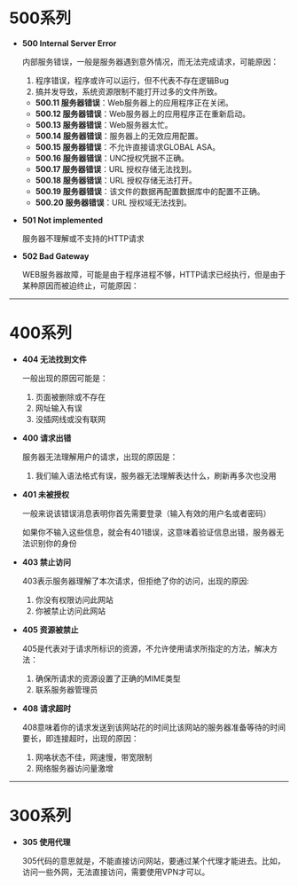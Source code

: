 # 500系列



- **500 Internal Server Error**

  内部服务错误，一般是服务器遇到意外情况，而无法完成请求，可能原因：

  1. 程序错误，程序或许可以运行，但不代表不存在逻辑Bug
  2. 搞并发导致，系统资源限制不能打开过多的文件所致。

  - **500.11 服务器错误**：Web服务器上的应用程序正在关闭。
  - **500.12 服务器错误**：Web服务器上的应用程序正在重新启动。
  - **500.13 服务器错误**：Web服务器太忙。
  - **500.14 服务器错误**：服务器上的无效应用配置。
  - **500.15 服务器错误**：不允许直接请求GLOBAL ASA。
  - **500.16 服务器错误**：UNC授权凭据不正确。
  - **500.17 服务器错误**：URL 授权存储无法找到。
  - **500.18 服务器错误**：URL 授权存储无法打开。
  - **500.19 服务器错误**：该文件的数据再配置数据库中的配置不正确。
  - **500.20 服务器错误**：URL 授权域无法找到。

- **501 Not implemented**

  服务器不理解或不支持的HTTP请求

- **502 Bad Gateway**

  WEB服务器故障，可能是由于程序进程不够，HTTP请求已经执行，但是由于某种原因而被迫终止，可能原因：




---



# 400系列

- **404 无法找到文件**

  一般出现的原因可能是：

  1. 页面被删除或不存在
  2. 网址输入有误
  3. 没插网线或没有联网

- **400 请求出错**

  服务器无法理解用户的请求，出现的原因是：

  1. 我们输入语法格式有误，服务器无法理解表达什么，刷新再多次也没用

- **401 未被授权**

  一般来说该错误消息表明你首先需要登录（输入有效的用户名或者密码）

  如果你不输入这些信息，就会有401错误，这意味着验证信息出错，服务器无法识别你的身份

- **403 禁止访问**

  403表示服务器理解了本次请求，但拒绝了你的访问，出现的原因:

  1. 你没有权限访问此网站
  2. 你被禁止访问此网站

- **405 资源被禁止**

  405是代表对于请求所标识的资源，不允许使用请求所指定的方法，解决方法：

  1. 确保所请求的资源设置了正确的MIME类型
  2. 联系服务器管理员

- **408 请求超时**

  408意味着你的请求发送到该网站花的时间比该网站的服务器准备等待的时间要长，即连接超时，出现的原因：

  1. 网咯状态不佳，网速慢，带宽限制
  2. 网络服务器访问量激增



---

# 300系列

- **305 使用代理**

  305代码的意思就是，不能直接访问网站，要通过某个代理才能进去。比如，访问一些外网，无法直接访问，需要使用VPN才可以。